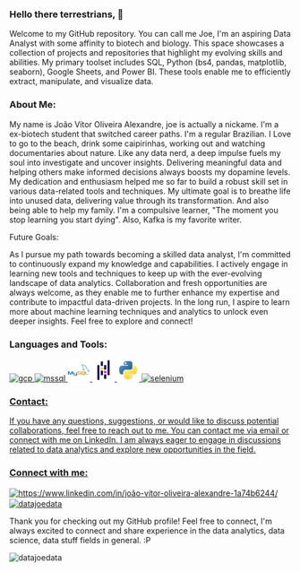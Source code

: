 ### Hello there terrestrians, 👋

Welcome to my GitHub repository. You can call me Joe, I'm an aspiring Data Analyst with some affinity to biotech and biology. This space showcases a collection of projects and repositories that highlight my evolving skills and abilities. My primary toolset includes SQL, Python (bs4, pandas, matplotlib, seaborn), Google Sheets, and Power BI. These tools enable me to efficiently extract, manipulate, and visualize data.



### About Me:

My name is João Vítor Oliveira Alexandre, joe is actually a nickame. I'm a ex-biotech student that switched career paths. I'm a regular Brazilian. I Love to go to the beach, drink some caipirinhas, working out and watching documentaries about nature.
Like any data nerd, a deep impulse fuels my soul into investigate and uncover insights. Delivering meaningful data and helping others make informed decisions always boosts my dopamine levels.
My dedication and enthusiasm helped me so far to build a robust skill set in various data-related tools and techniques. My ultimate goal is to breathe life into unused data, delivering value through its transformation. And also being able to help my family. I'm a compulsive learner, "The moment you stop learning you start dying". Also, Kafka is my favorite writer. 



Future Goals:

As I pursue my path towards becoming a skilled data analyst, I'm committed to continuously expand my knowledge and capabilities. I actively engage in learning new tools and techniques to keep up with the ever-evolving landscape of data analytics. Collaboration and fresh opportunities are always welcome, as they enable me to further enhance my expertise and contribute to impactful data-driven projects. In the long run, I aspire to learn more about machine learning techniques and analytics to unlock even deeper insights. Feel free to explore and connect!












<h3 align="left">Languages and Tools:</h3>
<p align="left"> <a href="https://cloud.google.com" target="_blank" rel="noreferrer"> <img src="https://www.vectorlogo.zone/logos/google_cloud/google_cloud-icon.svg" alt="gcp" width="40" height="40"/> </a> <a href="https://www.microsoft.com/en-us/sql-server" target="_blank" rel="noreferrer"> <img src="https://www.svgrepo.com/show/303229/microsoft-sql-server-logo.svg" alt="mssql" width="40" height="40"/> </a> <a href="https://www.mysql.com/" target="_blank" rel="noreferrer"> <img src="https://raw.githubusercontent.com/devicons/devicon/master/icons/mysql/mysql-original-wordmark.svg" alt="mysql" width="40" height="40"/> </a> 
<a href="https://pandas.pydata.org/" target="_blank" rel="noreferrer"> <img src="https://raw.githubusercontent.com/devicons/devicon/2ae2a900d2f041da66e950e4d48052658d850630/icons/pandas/pandas-original.svg" alt="pandas" width="40" height="40"/> </a> <a href="https://www.python.org" target="_blank" rel="noreferrer"> <img src="https://raw.githubusercontent.com/devicons/devicon/master/icons/python/python-original.svg" alt="python" width="40" height="40"/> </a> <a href="https://www.selenium.dev" target="_blank" rel="noreferrer"> <img src="https://raw.githubusercontent.com/detain/svg-logos/780f25886640cef088af994181646db2f6b1a3f8/svg/selenium-logo.svg" alt="selenium" width="40" height="40"/> </a> <a href="https://www.sqlite.org/" target="_blank" rel="noreferrer"> 




























### Contact: 
If you have any questions, suggestions, or would like to discuss potential collaborations, feel free to reach out to me. You can contact me via email or connect with me on LinkedIn. I am always eager to engage in discussions related to data analytics and explore new opportunities in the field.

<h3 align="left">Connect with me:</h3>
<p align="left">
<a href="https://linkedin.com/in/https://www.linkedin.com/in/joão-vítor-oliveira-alexandre-1a74b6244/" target="blank"><img align="center" src="https://raw.githubusercontent.com/rahuldkjain/github-profile-readme-generator/master/src/images/icons/Social/linked-in-alt.svg" alt="https://www.linkedin.com/in/joão-vítor-oliveira-alexandre-1a74b6244/" height="30" width="40" /></a>
<a href="https://kaggle.com/datajoedata" target="blank"><img align="center" src="https://raw.githubusercontent.com/rahuldkjain/github-profile-readme-generator/master/src/images/icons/Social/kaggle.svg" alt="datajoedata" height="30" width="40" /></a>
</p>










Thank you for checking out my GitHub profile! Feel free to connect, I'm always excited to connect and share experience in the data analytics, data science, data stuff fields in general. :P 



<p align="left"> <img src="https://komarev.com/ghpvc/?username=datajoedata&label=Profile%20views&color=0e75b6&style=flat" alt="datajoedata" /> </p>





